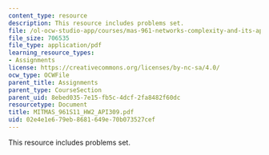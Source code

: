 ```yaml
---
content_type: resource
description: This resource includes problems set.
file: /ol-ocw-studio-app/courses/mas-961-networks-complexity-and-its-applications-spring-2011/02e4e1e679eb8681649e70b073527cef_MITMAS_961S11_HW2_API309.pdf
file_size: 706535
file_type: application/pdf
learning_resource_types:
- Assignments
license: https://creativecommons.org/licenses/by-nc-sa/4.0/
ocw_type: OCWFile
parent_title: Assignments
parent_type: CourseSection
parent_uid: 8ebed035-7e15-fb5c-4dcf-2fa8482f60dc
resourcetype: Document
title: MITMAS_961S11_HW2_API309.pdf
uid: 02e4e1e6-79eb-8681-649e-70b073527cef
---
```

This resource includes problems set.